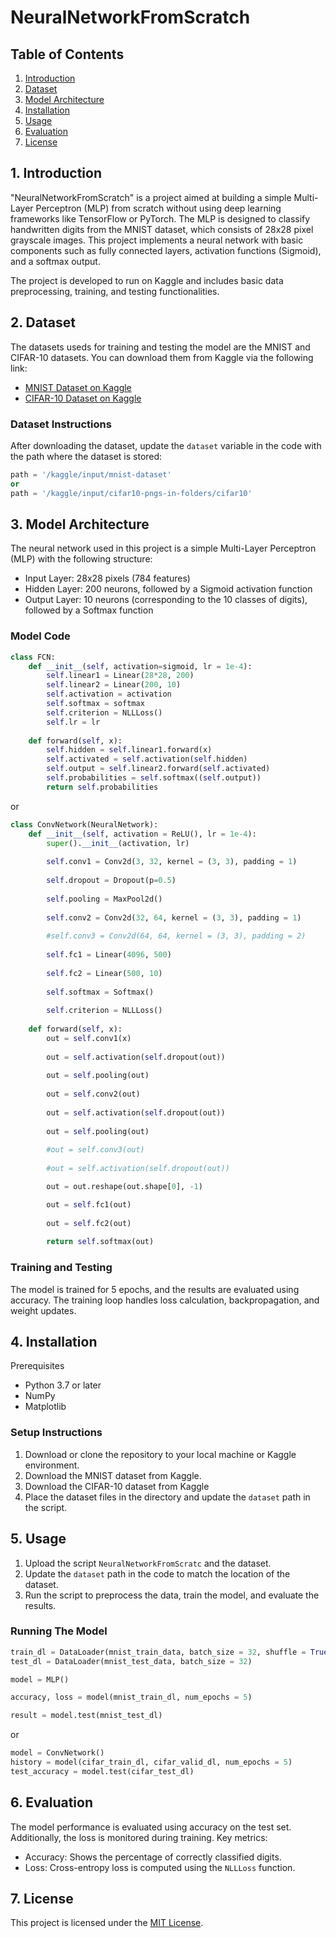 # NeuralNetworkFromScratch

## Table of Contents
1. [Introduction](#1-introduction)
2. [Dataset](#2-dataset)
3. [Model Architecture](#3-model-architecture)
4. [Installation](#4-installation)
5. [Usage](#5-usage)
6. [Evaluation](#6-evaluation)
7. [License](#7-license)

## 1. Introduction

"NeuralNetworkFromScratch" is a project aimed at building a simple Multi-Layer Perceptron (MLP) from scratch without using deep learning frameworks like TensorFlow or PyTorch. The MLP is designed to classify handwritten digits from the MNIST dataset, which consists of 28x28 pixel grayscale images. This project implements a neural network with basic components such as fully connected layers, activation functions (Sigmoid), and a softmax output.

The project is developed to run on Kaggle and includes basic data preprocessing, training, and testing functionalities.

## 2. Dataset

The datasets useds for training and testing the model are the MNIST and CIFAR-10 datasets. You can download them from Kaggle via the following link:

- [MNIST Dataset on Kaggle](https://www.kaggle.com/datasets/hojjatk/mnist-dataset)
- [CIFAR-10 Dataset on Kaggle](https://www.kaggle.com/datasets/swaroopkml/cifar10-pngs-in-folders)

### Dataset Instructions
After downloading the dataset, update the `dataset` variable in the code with the path where the dataset is stored:
```python
path = '/kaggle/input/mnist-dataset'
or
path = '/kaggle/input/cifar10-pngs-in-folders/cifar10'
```

## 3. Model Architecture

The neural network used in this project is a simple Multi-Layer Perceptron (MLP) with the following structure:

- Input Layer: 28x28 pixels (784 features)
- Hidden Layer: 200 neurons, followed by a Sigmoid activation function
- Output Layer: 10 neurons (corresponding to the 10 classes of digits), followed by a Softmax function

### Model Code
```python
class FCN:
    def __init__(self, activation=sigmoid, lr = 1e-4):
        self.linear1 = Linear(28*28, 200)
        self.linear2 = Linear(200, 10)
        self.activation = activation
        self.softmax = softmax
        self.criterion = NLLLoss()
        self.lr = lr
        
    def forward(self, x):
        self.hidden = self.linear1.forward(x)
        self.activated = self.activation(self.hidden)
        self.output = self.linear2.forward(self.activated)
        self.probabilities = self.softmax((self.output))
        return self.probabilities
```
or
```python
class ConvNetwork(NeuralNetwork):
    def __init__(self, activation = ReLU(), lr = 1e-4):
        super().__init__(activation, lr)
        
        self.conv1 = Conv2d(3, 32, kernel = (3, 3), padding = 1)
        
        self.dropout = Dropout(p=0.5)
        
        self.pooling = MaxPool2d()
        
        self.conv2 = Conv2d(32, 64, kernel = (3, 3), padding = 1)
        
        #self.conv3 = Conv2d(64, 64, kernel = (3, 3), padding = 2)
        
        self.fc1 = Linear(4096, 500)
        
        self.fc2 = Linear(500, 10)
        
        self.softmax = Softmax()
        
        self.criterion = NLLLoss()
        
    def forward(self, x):
        out = self.conv1(x)
        
        out = self.activation(self.dropout(out))
        
        out = self.pooling(out)
        
        out = self.conv2(out)
        
        out = self.activation(self.dropout(out))
        
        out = self.pooling(out)
        
        #out = self.conv3(out)
        
        #out = self.activation(self.dropout(out))

        out = out.reshape(out.shape[0], -1)

        out = self.fc1(out)
        
        out = self.fc2(out)
        
        return self.softmax(out)
```

### Training and Testing
The model is trained for 5 epochs, and the results are evaluated using accuracy. The training loop handles loss calculation, backpropagation, and weight updates.

## 4. Installation
Prerequisites
- Python 3.7 or later
- NumPy
- Matplotlib

### Setup Instructions
1. Download or clone the repository to your local machine or Kaggle environment.
2. Download the MNIST dataset from Kaggle.
3. Download the CIFAR-10 dataset from Kaggle
4. Place the dataset files in the directory and update the `dataset` path in the script.

## 5. Usage
1. Upload the script `NeuralNetworkFromScratc` and the dataset.
2. Update the `dataset` path in the code to match the location of the dataset.
3. Run the script to preprocess the data, train the model, and evaluate the results.

### Running The Model
```python
train_dl = DataLoader(mnist_train_data, batch_size = 32, shuffle = True)
test_dl = DataLoader(mnist_test_data, batch_size = 32)

model = MLP()

accuracy, loss = model(mnist_train_dl, num_epochs = 5)

result = model.test(mnist_test_dl)
```
or
```python
model = ConvNetwork()
history = model(cifar_train_dl, cifar_valid_dl, num_epochs = 5)
test_accuracy = model.test(cifar_test_dl)
```

## 6. Evaluation
The model performance is evaluated using accuracy on the test set. Additionally, the loss is monitored during training. Key metrics:

- Accuracy: Shows the percentage of correctly classified digits.
- Loss: Cross-entropy loss is computed using the `NLLLoss` function.

## 7. License
This project is licensed under the [MIT License](LICENSE).
